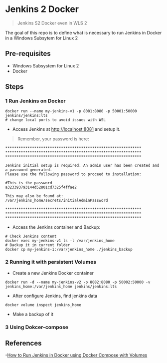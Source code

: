 # Jenkins 2 Docker 

> Jenkins S2 Docker even in WLS 2

The goal of this repo is to define what is necessary to run Jenkins in Docker in a Windows Subsytem for Linux 2

## Pre-requisites

- Windows Subsystem for Linux 2
- Docker

## Steps

### 1 Run Jenkins on Docker

```shell
docker run --name my-jenkins-v1 -p 8081:8080 -p 50001:50000 jenkins/jenkins:lts
# change local ports to avoid issues with WSL
```

- Access Jenkins at [http://localhost:8081](http://localhost:8081) and setup it.

> Remember, your password is here:

```shell
*************************************************************
*************************************************************
*************************************************************

Jenkins initial setup is required. An admin user has been created and a password generated.
Please use the following password to proceed to installation:

#This is the password
a323393793144d52801cd7325f4ffae2

This may also be found at: /var/jenkins_home/secrets/initialAdminPassword

*************************************************************
*************************************************************
*************************************************************
```

- Access the Jenkins container and Backup:

```shell
# Check Jenkins content
docker exec my-jenkins-v1 ls -l /var/jenkins_home
# Backup it in current folder
docker cp my-jenkins-1:/var/jenkins_home ./jenkins_backup
```

### 2 Running it with persistent Volumes

- Create a new Jenkins Docker container

```shell
docker run -d --name my-jenkins-v2 -p 8082:8080 -p 50002:50000 -v jenkins_home:/var/jenkins_home jenkins/jenkins:lts
```

- After configure Jenkins, find jenkins data

```shell
docker volume inspect jenkins_home
```

- Make a backup of it

### 3 Using Dokcer-compose

## References

-[How to Run Jenkins in Docker using Docker Compose with Volumes](https://adamtheautomator.com/jenkins-docker/)

